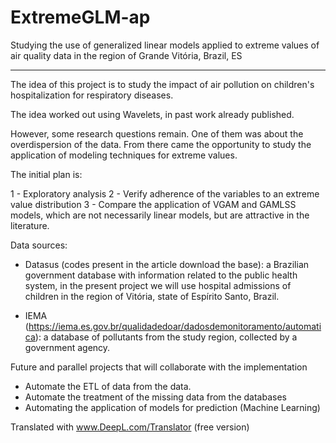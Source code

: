# ExtremeGLM-ap
Studying the use of generalized linear models applied to extreme values of air quality data in the region of Grande Vitória, Brazil, ES

-------------------

The idea of this project is to study the impact of air pollution on children's hospitalization for respiratory diseases.

The idea worked out using Wavelets, in past work already published.

However, some research questions remain. One of them was about the overdispersion of the data. From there came the opportunity to study the application of modeling techniques for extreme values.

The initial plan is:

1 - Exploratory analysis
2 - Verify adherence of the variables to an extreme value distribution
3 - Compare the application of VGAM and GAMLSS models, which are not necessarily linear models, but are attractive in the literature.

Data sources:

- Datasus (codes present in the article download the base): a Brazilian government database with information related to the public health system, in the present project we will use hospital admissions of children in the region of Vitória, state of Espírito Santo, Brazil.

- IEMA (https://iema.es.gov.br/qualidadedoar/dadosdemonitoramento/automatica): a database of pollutants from the study region, collected by a government agency.


Future and parallel projects that will collaborate with the implementation

- Automate the ETL of data from the data.
- Automate the treatment of the missing data from the databases
- Automating the application of models for prediction (Machine Learning)

Translated with www.DeepL.com/Translator (free version)
